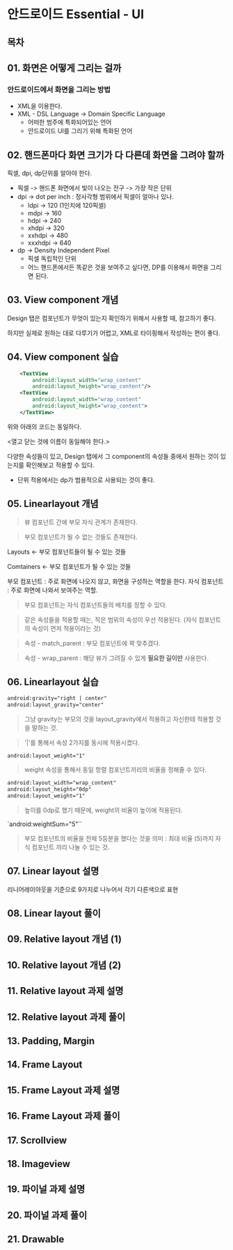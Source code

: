 # 안드로이드 Essential - UI

## 목차 

## 01. 화면은 어떻게 그리는 걸까

### 안드로이드에서 화면을 그리는 방법
- XML을 이용한다.
- XML - DSL Language -> Domain Specific Language
    - 어떠한 범주에 특화되어있는 언어
    - 안드로이드 UI를 그리기 위해 특화된 언어

## 02. 핸드폰마다 화면 크기가 다 다른데 화면을 그려야 할까

픽셀, dpi, dp단위를 알아야 한다.

- 픽셀 -> 핸드폰 화면에서 빛이 나오는 전구 -> 가장 작은 단위
- dpi -> dot per inch : 정사각형 범위에서 픽셀이 얼마나 있나.
    - ldpi -> 120 (1인치에 120픽셀)
    - mdpi -> 160
    - hdpi -> 240
    - xhdpi -> 320
    - xxhdpi -> 480
    - xxxhdpi -> 640
- dp -> Density Independent Pixel
    - 픽셀 독립적인 단위
    - 어느 핸드폰에서든 똑같은 것을 보여주고 싶다면, DP를 이용해서 화면을 그리면 된다.


## 03. View component 개념

Design 탭은 컴포넌트가 무엇이 있는지 확인하기 위해서 사용할 때, 참고하기 좋다. 

하지만 실제로 원하는 대로 다루기가 어렵고, XML로 타이핑해서 작성하는 편이 좋다. 

## 04. View component 실습




```XML
    <TextView
        android:layout_width="wrap_content"
        android:layout_height="wrap_content"/>
    <TextView
        android:layout_width="wrap_content"
        android:layout_height="wrap_content">
    </TextView>
```
위와 아래의 코드는 동일하다. 

<열고 닫는 것에 이름이 동일해야 한다.>

다양한 속성들이 있고, Design 탭에서 그 component의 속성들 중에서 원하는 것이 있는지를 확인해보고 적용할 수 있다. 

- 단위 적용에서는 dp가 범용적으로 사용되는 것이 좋다. 
## 05. Linearlayout 개념

> 뷰 컴포넌트 간에 부모 자식 관계가 존재한다.

> 부모 컴포넌트가 될 수 없는 것들도 존재한다. 

Layouts <- 부모 컴포넌트들이 될 수 있는 것들

Comtainers <- 부모 컴포넌트가 될 수 있는 것들

부모 컴포넌트 : 주로 화면에 나오지 않고, 화면을 구성하는 역할을 한다.
자식 컴포넌트 : 주로 화면에 나와서 보여주는 역할. 

> 부모 컴포넌트는 자식 컴포넌트들의 배치를 정할 수 있다.

> 같은 속성들을 적용할 때는, 작은 범위의 속성이 우선 적용된다. (자식 컴포넌트의 속성이 먼저 적용이라는 것)

> 속성 - match_parent : 부모 컴포넌트에 꽉 맞추겠다.

> 속성 - wrap_parent : 해당 뷰가 그려질 수 있게 **필요한 길이만** 사용한다.


## 06. Linearlayout 실습

```xml
android:gravity="right | center"
android:layout_gravity="center"
```

> 그냥 gravity는 부모의 것을 layout_gravity에서 적용하고 자신한테 적용할 것을 말하는 것. 

> '|'를 통해서 속성 2가지를 동시에 적용시켰다.


`android:layout_weight="1"`

> weight 속성을 통해서 동일 항렬 컴포넌트끼리의 비율을 정해줄 수 있다. 


```xml
android:layout_width="wrap_content"
android:layout_height="0dp"
android:layout_weight="1"
```

> 높이를 0dp로 했기 때문에, weight의 비율이 높이에 적용된다. 

`android:weightSum="5"``

> 부모 컴포넌트의 비율을 전체 5등분을 했다는 것을 의미 : 최대 비율 (5)까지 자식 컴포넌트 끼리 나눌 수 있는 것. 


## 07. Linear layout 설명

리니어레이아웃을 기준으로 9가지로 나누어서 각기 다른색으로 표현

## 08. Linear layout 풀이


## 09. Relative layout 개념 (1)
## 10. Relative layout 개념 (2)
## 11. Relative layout 과제 설명
## 12. Relative layout 과제 풀이
## 13. Padding, Margin
## 14. Frame Layout
## 15. Frame Layout 과제 설명
## 16. Frame Layout 과제 풀이
## 17. Scrollview
## 18. Imageview
## 19. 파이널 과제 설명
## 20. 파이널 과제 풀이
## 21. Drawable
